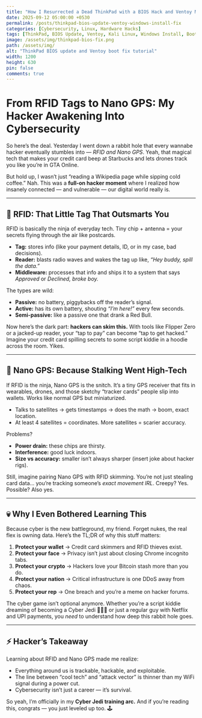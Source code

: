 ```yaml
---
title: "How I Resurrected a Dead ThinkPad with a BIOS Hack and Ventoy Magic"
date: 2025-09-12 05:00:00 +0530
permalink: /posts/thinkpad-bios-update-ventoy-windows-install-fix
categories: [Cybersecurity, Linux, Hardware Hacks]
tags: [ThinkPad, BIOS Update, Ventoy, Kali Linux, Windows Install, Boot Fix]
image: /assets/img/thinkpad-bios-fix.png
path: /assets/img/
alt: "ThinkPad BIOS update and Ventoy boot fix tutorial"
width: 1200
height: 630
pin: false
comments: true
---
```


# From RFID Tags to Nano GPS: My Hacker Awakening Into Cybersecurity

So here’s the deal. Yesterday I went down a rabbit hole that every wannabe hacker eventually stumbles into — *RFID and Nano GPS*. Yeah, that magical tech that makes your credit card beep at Starbucks and lets drones track you like you’re in GTA Online.

But hold up, I wasn’t just “reading a Wikipedia page while sipping cold coffee.” Nah. This was a **full-on hacker moment** where I realized how insanely connected — and vulnerable — our digital world really is.

---

## 🎯 RFID: That Little Tag That Outsmarts You

RFID is basically the ninja of everyday tech. Tiny chip + antenna = your secrets flying through the air like postcards.

- **Tag:** stores info (like your payment details, ID, or in my case, bad decisions).
- **Reader:** blasts radio waves and wakes the tag up like, *“Hey buddy, spill the data.”*
- **Middleware:** processes that info and ships it to a system that says *Approved* or *Declined, broke boy.*

The types are wild:

- **Passive:** no battery, piggybacks off the reader’s signal.
- **Active:** has its own battery, shouting *“I’m here!”* every few seconds.
- **Semi-passive:** like a passive one that drank a Red Bull.

Now here’s the dark part: **hackers can skim this.** With tools like Flipper Zero or a jacked-up reader, your “tap to pay” can become “tap to get hacked.” Imagine your credit card spilling secrets to some script kiddie in a hoodie across the room. Yikes.

---

## 📡 Nano GPS: Because Stalking Went High-Tech

If RFID is the ninja, Nano GPS is the snitch. It’s a tiny GPS receiver that fits in wearables, drones, and those sketchy “tracker cards” people slip into wallets. Works like normal GPS but miniaturized.

- Talks to satellites → gets timestamps → does the math → boom, exact location.
- At least 4 satellites = coordinates. More satellites = scarier accuracy.

Problems?

- **Power drain:** these chips are thirsty.
- **Interference:** good luck indoors.
- **Size vs accuracy:** smaller isn’t always sharper (insert joke about hacker rigs).

Still, imagine pairing Nano GPS with RFID skimming. You’re not just stealing card data… you’re tracking someone’s *exact movement IRL*. Creepy? Yes. Possible? Also yes.

---

## 💀 Why I Even Bothered Learning This

Because cyber is the new battleground, my friend. Forget nukes, the real flex is owning data. Here’s the TL;DR of why this stuff matters:

1. **Protect your wallet** → Credit card skimmers and RFID thieves exist.
2. **Protect your face** → Privacy isn’t just about closing Chrome incognito tabs.
3. **Protect your crypto** → Hackers love your Bitcoin stash more than you do.
4. **Protect your nation** → Critical infrastructure is one DDoS away from chaos.
5. **Protect your rep** → One breach and you’re a meme on hacker forums.

The cyber game isn’t optional anymore. Whether you’re a script kiddie dreaming of becoming a Cyber Jedi 🧑‍💻✨ or just a regular guy with Netflix and UPI payments, you *need* to understand how deep this rabbit hole goes.

---

## ⚡ Hacker’s Takeaway

Learning about RFID and Nano GPS made me realize:

- Everything around us is trackable, hackable, and exploitable.
- The line between “cool tech” and “attack vector” is thinner than my WiFi signal during a power cut.
- Cybersecurity isn’t just a career — it’s survival.

So yeah, I’m officially in my **Cyber Jedi training arc.** And if you’re reading this, congrats — you just leveled up too. 🕹️